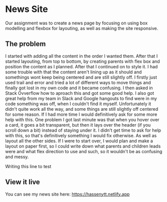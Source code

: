# News Site

Our assignment was to create a news page by focusing on using box modelling and flexbox for layouting, as well as making the site responsive.

## The problem

I started with adding all the content in the order I wanted them. After that I started layouting, from top to bottom, by creating parents with flex box and position the content as I planned. After that I continued on to style it. I had some trouble with that the content aren't lining up as it should and somethings wont keep being centered and are still slightly off. I firstly just used trail and error and tried a lot of different ways to move things and finally got lost in my own code and it became confusing. I then asked in Stack Ovverflow how to aproach this and got some good help. I also got great help from my team in Slack and Google hangouts to find were in my code something was off, when I couldn't find it myself. Unfortunately it didn't quite work all the way, and some things are still slightly off centered for some reason. If I had more time I would definitively ask for some more help with this. One problem I got last minute was that when you hover over a card, it goes a bit transparent, but then it lays over the header (if you scroll down a bit) instead of staying under it. I didn't get time to ask for help with this, so that's definitively something I would fix otherwise. As well as layout all the other sides. If I were to start over, I would plan and make a layout on paper first, so I could write down what parents and children leads were and what flex direction to use and such, so it wouldn't be as confusing and messy.

Writing this line to test

## View it live

You can see my news site here: https://hassenytt.netlify.app
